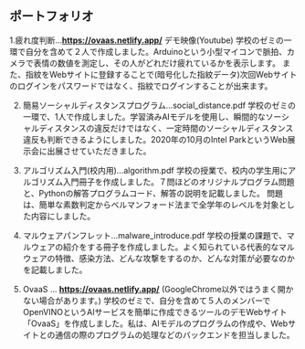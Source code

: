 ## **ポートフォリオ**
1.疲れ度判断…**https://ovaas.netlify.app/** デモ映像(Youtube)
学校のゼミの一環で自分を含めて２人で作成しました。Arduinoという小型マイコンで脈拍、カメラで表情の数値を測定し、その人がどれだけ疲れているかを表示します。
また、指紋をWebサイトに登録することで(暗号化した指紋データ)次回Webサイトのログインをパスワードではなく、指紋でログインすることが出来ます。

2.	 簡易ソーシャルディスタンスプログラム…social_distance.pdf
学校のゼミの一環で、1人で作成しました。学習済みAIモデルを使用し、瞬間的なソーシャルディスタンスの違反だけではなく、一定時間のソーシャルディスタンス違反も判断できるようにしました。2020年の10月のIntel ParkというWeb展示会に出展させていただきました。

3.	アルゴリズム入門(校内用)…algorithm.pdf
学校の授業で、校内の学生用にアルゴリズム入門冊子を作成しました。７問ほどのオリジナルプログラム問題と、Pythonの解答プログラムコード、解答の説明を記載しました。
問題は、簡単な素数判定からベルマンフォード法まで全学年のレベルを対象とした内容にしました。

4.	マルウェアパンフレット…malware_introduce.pdf
学校の授業の課題で、マルウェアの紹介をする冊子を作成しました。よく知られている代表的なマルウェアの特徴、感染方法、どんな攻撃をするのか、どんな対策が必要なのかを記載しました。

5.	OvaaS … **https://ovaas.netlify.app/** (GoogleChrome以外ではうまく開かない場合があります。)
学校のゼミで、自分を含めて５人のメンバーでOpenVINOというAIサービスを簡単に作成できるツールのデモWebサイト「OvaaS」を作成しました。私は、AIモデルのプログラムの作成や、Webサイトとの通信の際のプログラムの処理などのバックエンドを担当しました。

